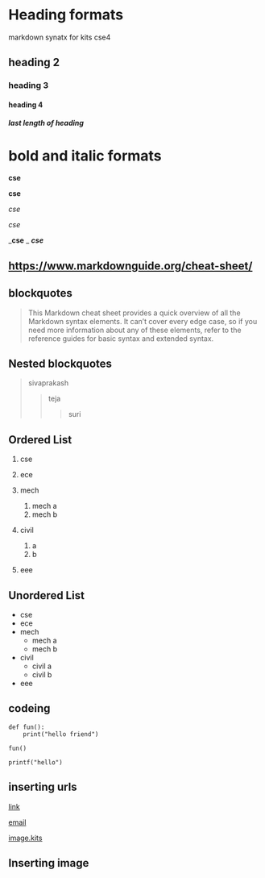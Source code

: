 # Heading formats
markdown synatx for kits cse4 
## heading 2
### heading 3
#### heading 4
##### last length of heading
# bold and italic formats
**cse**

__cse__

*cse*

_cse_

_**cse**
_
__*cse*__

## https://www.markdownguide.org/cheat-sheet/

## blockquotes
> This Markdown cheat sheet provides a quick overview of all the Markdown syntax elements. It can’t cover every edge case, so if you need more information about any of these elements, refer to the reference guides for basic syntax and extended syntax.
## Nested blockquotes
> sivaprakash
>> teja
>>> suri
## Ordered List
1. cse
2. ece
3. mech
    1. mech a 
    1. mech b
4. civil
    1. a
    2. b
      
5. eee
## Unordered List
- cse
- ece
- mech
    * mech a
    * mech b
- civil
    * civil a
    * civil b
- eee
## codeing
```
def fun():
    print("hello friend")
```
```
fun()
```
`
printf("hello")
`
## inserting urls
[link](https://www.markdownguide.org/cheat-sheet/)

[email](http://www.gmail.com)

[image.kits](http://www.agarum.com/andhra-pradesh/prakasam/krishna-chaitanya-institute-of-technology-sciences/photos?sort=da)
## Inserting image
